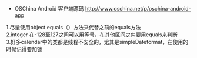 
- OSChina Android 客户端源码
http://www.oschina.net/p/oschina-android-app


1.尽量使用object.equals（）方法来代替之前的equals方法  
2.integer 在-128至127之间可以用等号，在其他区间之内要用equals来判断  
3.好多calendar中的类都是线程不安全的，尤其是simpleDateformat，在使用的时候记得要加锁
